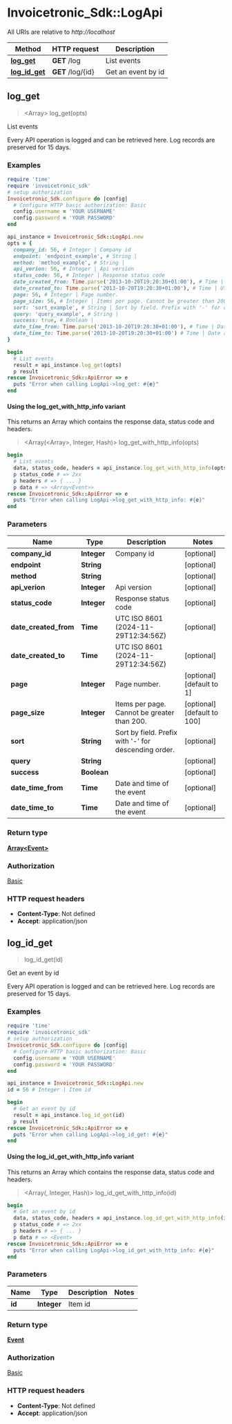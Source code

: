 # Invoicetronic_Sdk::LogApi

All URIs are relative to *http://localhost*

| Method | HTTP request | Description |
| ------ | ------------ | ----------- |
| [**log_get**](LogApi.md#log_get) | **GET** /log | List events |
| [**log_id_get**](LogApi.md#log_id_get) | **GET** /log/{id} | Get an event by id |


## log_get

> <Array<Event>> log_get(opts)

List events

Every API operation is logged and can be retrieved here. Log records are preserved for 15 days.

### Examples

```ruby
require 'time'
require 'invoicetronic_sdk'
# setup authorization
Invoicetronic_Sdk.configure do |config|
  # Configure HTTP basic authorization: Basic
  config.username = 'YOUR USERNAME'
  config.password = 'YOUR PASSWORD'
end

api_instance = Invoicetronic_Sdk::LogApi.new
opts = {
  company_id: 56, # Integer | Company id
  endpoint: 'endpoint_example', # String | 
  method: 'method_example', # String | 
  api_verion: 56, # Integer | Api version
  status_code: 56, # Integer | Response status code
  date_created_from: Time.parse('2013-10-20T19:20:30+01:00'), # Time | UTC ISO 8601 (2024-11-29T12:34:56Z)
  date_created_to: Time.parse('2013-10-20T19:20:30+01:00'), # Time | UTC ISO 8601 (2024-11-29T12:34:56Z)
  page: 56, # Integer | Page number.
  page_size: 56, # Integer | Items per page. Cannot be greater than 200.
  sort: 'sort_example', # String | Sort by field. Prefix with '-' for descending order.
  query: 'query_example', # String | 
  success: true, # Boolean | 
  date_time_from: Time.parse('2013-10-20T19:20:30+01:00'), # Time | Date and time of the event
  date_time_to: Time.parse('2013-10-20T19:20:30+01:00') # Time | Date and time of the event
}

begin
  # List events
  result = api_instance.log_get(opts)
  p result
rescue Invoicetronic_Sdk::ApiError => e
  puts "Error when calling LogApi->log_get: #{e}"
end
```

#### Using the log_get_with_http_info variant

This returns an Array which contains the response data, status code and headers.

> <Array(<Array<Event>>, Integer, Hash)> log_get_with_http_info(opts)

```ruby
begin
  # List events
  data, status_code, headers = api_instance.log_get_with_http_info(opts)
  p status_code # => 2xx
  p headers # => { ... }
  p data # => <Array<Event>>
rescue Invoicetronic_Sdk::ApiError => e
  puts "Error when calling LogApi->log_get_with_http_info: #{e}"
end
```

### Parameters

| Name | Type | Description | Notes |
| ---- | ---- | ----------- | ----- |
| **company_id** | **Integer** | Company id | [optional] |
| **endpoint** | **String** |  | [optional] |
| **method** | **String** |  | [optional] |
| **api_verion** | **Integer** | Api version | [optional] |
| **status_code** | **Integer** | Response status code | [optional] |
| **date_created_from** | **Time** | UTC ISO 8601 (2024-11-29T12:34:56Z) | [optional] |
| **date_created_to** | **Time** | UTC ISO 8601 (2024-11-29T12:34:56Z) | [optional] |
| **page** | **Integer** | Page number. | [optional][default to 1] |
| **page_size** | **Integer** | Items per page. Cannot be greater than 200. | [optional][default to 100] |
| **sort** | **String** | Sort by field. Prefix with &#39;-&#39; for descending order. | [optional] |
| **query** | **String** |  | [optional] |
| **success** | **Boolean** |  | [optional] |
| **date_time_from** | **Time** | Date and time of the event | [optional] |
| **date_time_to** | **Time** | Date and time of the event | [optional] |

### Return type

[**Array&lt;Event&gt;**](Event.md)

### Authorization

[Basic](../README.md#Basic)

### HTTP request headers

- **Content-Type**: Not defined
- **Accept**: application/json


## log_id_get

> <Event> log_id_get(id)

Get an event by id

Every API operation is logged and can be retrieved here. Log records are preserved for 15 days.

### Examples

```ruby
require 'time'
require 'invoicetronic_sdk'
# setup authorization
Invoicetronic_Sdk.configure do |config|
  # Configure HTTP basic authorization: Basic
  config.username = 'YOUR USERNAME'
  config.password = 'YOUR PASSWORD'
end

api_instance = Invoicetronic_Sdk::LogApi.new
id = 56 # Integer | Item id

begin
  # Get an event by id
  result = api_instance.log_id_get(id)
  p result
rescue Invoicetronic_Sdk::ApiError => e
  puts "Error when calling LogApi->log_id_get: #{e}"
end
```

#### Using the log_id_get_with_http_info variant

This returns an Array which contains the response data, status code and headers.

> <Array(<Event>, Integer, Hash)> log_id_get_with_http_info(id)

```ruby
begin
  # Get an event by id
  data, status_code, headers = api_instance.log_id_get_with_http_info(id)
  p status_code # => 2xx
  p headers # => { ... }
  p data # => <Event>
rescue Invoicetronic_Sdk::ApiError => e
  puts "Error when calling LogApi->log_id_get_with_http_info: #{e}"
end
```

### Parameters

| Name | Type | Description | Notes |
| ---- | ---- | ----------- | ----- |
| **id** | **Integer** | Item id |  |

### Return type

[**Event**](Event.md)

### Authorization

[Basic](../README.md#Basic)

### HTTP request headers

- **Content-Type**: Not defined
- **Accept**: application/json

